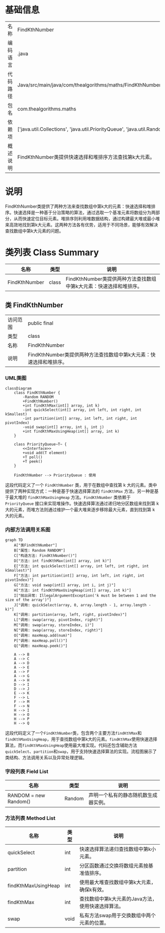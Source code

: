 # 基础信息

|      |      |
|------|------|
| 名称 | FindKthNumber |
| 编码语言 | .java |
| 代码路径 | Java/src/main/java/com/thealgorithms/maths/FindKthNumber.java |
| 包名 | com.thealgorithms.maths |
| 依赖项 | ['java.util.Collections', 'java.util.PriorityQueue', 'java.util.Random'] |
| 概述说明 | FindKthNumber类提供快速选择和堆排序方法查找第k大元素。 |

# 说明

FindKthNumber类提供了两种方法来查找数组中第k大的元素：快速选择和堆排序。快速选择是一种基于分治策略的算法，通过选取一个基准元素将数组分为两部分，从而快速定位目标元素。堆排序则利用堆数据结构，通过构建最大堆或最小堆来高效地找到第k大元素。这两种方法各有优势，适用于不同场景，能够有效解决查找数组中第k大元素的问题。

# 类列表 Class Summary

| 名称   | 类型  | 说明 |
|-------|------|-------------|
| FindKthNumber | class | FindKthNumber类提供两种方法查找数组中第k大元素：快速选择和堆排序。 |



## 类 FindKthNumber

|      |      |
|------|------|
| 访问范围 | public final |
| 类型 | class |
| 名称 | FindKthNumber |
| 说明 | FindKthNumber类提供两种方法查找数组中第k大元素：快速选择和堆排序。 |


### UML类图

```mermaid
classDiagram
    class FindKthNumber {
        -Random RANDOM
        +FindKthNumber()
        +int findKthMax(int[] array, int k)
        -int quickSelect(int[] array, int left, int right, int kSmallest)
        -int partition(int[] array, int left, int right, int pivotIndex)
        -void swap(int[] array, int i, int j)
        +int findKthMaxUsingHeap(int[] array, int k)
    }

    class PriorityQueue~T~ {
        <<Interface>>
        +void add(T element)
        +T poll()
        +T peek()
    }

    FindKthNumber --> PriorityQueue : 使用
```

这段代码定义了一个 `FindKthNumber` 类，用于在数组中查找第 k 大的元素。类中提供了两种实现方式：一种是基于快速选择算法的 `findKthMax` 方法，另一种是基于最大堆的 `findKthMaxUsingHeap` 方法。`FindKthNumber` 类依赖于 `PriorityQueue` 接口来实现堆操作。快速选择算法通过递归地分区数组来找到第 k 大的元素，而堆方法则通过维护一个最大堆来逐步移除最大元素，直到找到第 k 大的元素。


### 内部方法调用关系图

```mermaid
graph TD
    A["类FindKthNumber"]
    B["属性: Random RANDOM"]
    C["构造方法: FindKthNumber()"]
    D["方法: int findKthMax(int[] array, int k)"]
    E["方法: int quickSelect(int[] array, int left, int right, int kSmallest)"]
    F["方法: int partition(int[] array, int left, int right, int pivotIndex)"]
    G["方法: void swap(int[] array, int i, int j)"]
    H["方法: int findKthMaxUsingHeap(int[] array, int k)"]
    I["抛出异常: IllegalArgumentException('k must be between 1 and the size of the array')"]
    J["调用: quickSelect(array, 0, array.length - 1, array.length - k)"]
    K["调用: partition(array, left, right, pivotIndex)"]
    L["调用: swap(array, pivotIndex, right)"]
    M["调用: swap(array, storeIndex, i)"]
    N["调用: swap(array, storeIndex, right)"]
    O["调用: maxHeap.add(num)"]
    P["调用: maxHeap.poll()"]
    Q["调用: maxHeap.peek()"]

    A --> B
    A --> C
    A --> D
    A --> E
    A --> F
    A --> G
    A --> H
    D --> I
    D --> J
    E --> K
    F --> L
    F --> M
    F --> N
    H --> I
    H --> O
    H --> P
    H --> Q
```

这段代码定义了一个`FindKthNumber`类，包含两个主要方法`findKthMax`和`findKthMaxUsingHeap`，用于查找数组中第k大的元素。`findKthMax`使用快速选择算法，而`findKthMaxUsingHeap`使用最大堆实现。代码还包含辅助方法`quickSelect`、`partition`和`swap`，用于支持快速选择算法的实现。流程图展示了类结构、方法调用关系以及异常处理逻辑。

### 字段列表 Field List

| 名称  | 类型  | 说明 |
|-------|-------|------|
| RANDOM = new Random() | Random | 声明一个私有的静态随机数生成器实例。 |

### 方法列表 Method List

| 名称  | 类型  | 说明 |
|-------|-------|------|
| quickSelect | int | 快速选择算法递归查找数组中第k小元素。 |
| partition | int | 分区函数通过交换将数组元素按基准值排序。 |
| findKthMaxUsingHeap | int | 使用最大堆查找数组中第k大元素，确保k有效。 |
| findKthMax | int | 查找数组中第k大元素的Java方法，使用快速选择算法。 |
| swap | void | 私有方法swap用于交换数组中两个元素的位置。 |




